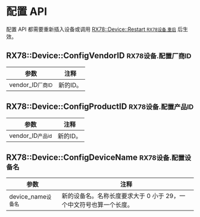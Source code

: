 # 配置 API

配置 API 都需要重新插入设备或调用 [RX78::Device::Restart <small>RX78设备.重启</small>](API_control.md#rx78devicerestart-rx78设备重启) 后生效。

## RX78::Device::ConfigVendorID <small>RX78设备.配置厂商ID</small>
| 参数                           | 注释       |
| ------------------------------ | ---------- |
| vendor_ID<small>厂商ID</small> | 新的ID。 |

## RX78::Device::ConfigProductID <small>RX78设备.配置产品ID</small>
| 参数                           | 注释       |
| ------------------------------ | ---------- |
| vendor_ID<small>产品id</small> | 新的ID。 |

## RX78::Device::ConfigDeviceName <small>RX78设备.配置设备名</small>
| 参数                             | 注释                                                         |
| -------------------------------- | ------------------------------------------------------------ |
| device_name<small>设备名</small> | 新的设备名。名称长度要求大于 0 小于 29，一个中文符号也算一个长度。 |
